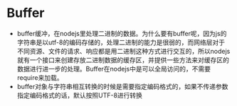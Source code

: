 # Buffer
- buffer缓冲，在nodejs里处理二进制的数据。为什么要有buffer呢，因为js的字符串是以utf-8的编码存储的，处理二进制的能力是很弱的，而网络层对于不同资源、文件的请求、响应都是用二进制这种方式进行交互的，所以nodejs就有一个接口来创建存放二进制数据的缓存区，并提供一些方法来对缓存区的数据进行进一步的处理。Buffer在nodejs中是可以全局访问的，不需要require来加载。
- buffer对象与字符串相互转换的时候是需要指定编码格式的，如果不传递参数指定编码格式的话，默认按照UTF-8进行转换
